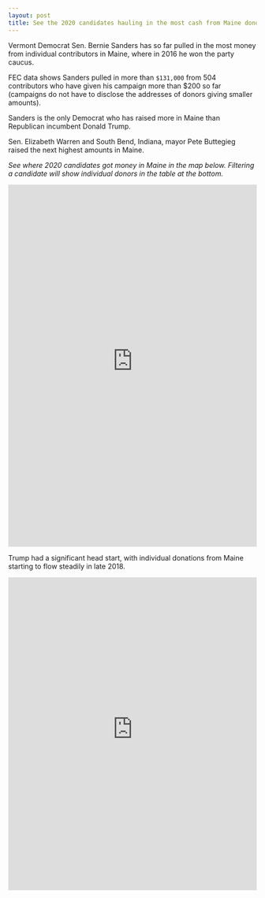 ```yaml
---
layout: post
title: See the 2020 candidates hauling in the most cash from Maine donors
---
```

Vermont Democrat Sen. Bernie Sanders has so far pulled in the most money from individual contributors in Maine, where in 2016 he won the party caucus.

FEC data shows Sanders pulled in more than `$131,000` from 504 contributors who have given his campaign more than $200 so far (campaigns do not have to disclose the addresses of donors giving smaller amounts).

Sanders is the only Democrat who has raised more in Maine than Republican incumbent Donald Trump.

Sen. Elizabeth Warren and South Bend, Indiana, mayor Pete Buttegieg raised the next highest amounts in Maine.

_See where 2020 candidates got money in Maine in the map below. Filtering a candidate will show individual donors in the table at the bottom._

<!--Donations map-->
<div><iframe style="border: none;" src="https://public.tableausoftware.com/views/maine-presidential-contributions/Contributionsmapped?:showVizHome=no&amp;:embed=true" width="100%" height="735px"></iframe></div>

Trump had a significant head start, with individual donations from Maine starting to flow steadily in late 2018.

<div><iframe style="border: none;" src="https://public.tableausoftware.com/views/maine-presidential-contributions/Timeline?:showVizHome=no&amp;:embed=true" width="100%" height="635px"></iframe></div>
